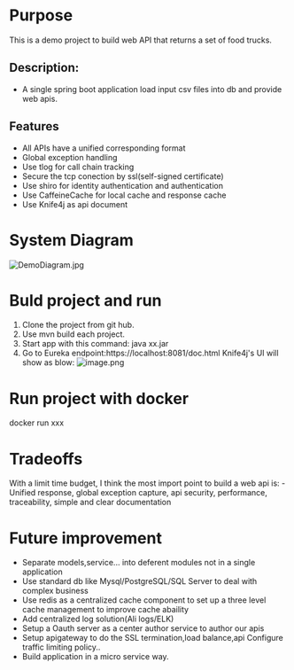 # Purpose
This is a demo project to build web API that returns a set of food trucks.
## Description:
- A single spring boot application load input csv files into db and provide web apis.
## Features
- All APIs have a unified corresponding format
- Global exception handling
- Use tlog for call chain tracking
- Secure the tcp conection by ssl(self-signed certificate)
- Use shiro for identity authentication and authentication
- Use CaffeineCache for local cache and response cache
- Use Knife4j as api document
# System Diagram
![DemoDiagram.jpg](https://leowebsite.blob.core.windows.net/images/DemoDiagram.jpg)

# Buld project and run
1. Clone the project from git hub.
2. Use mvn build each project.
3. Start app with this command: java xx.jar
4. Go to Eureka endpoint:https://localhost:8081/doc.html Knife4j's UI will show as blow:
![image.png](https://leowebsite.blob.core.windows.net/images/eureka.png)
# Run project with docker
docker run xxx
# Tradeoffs
With a limit time budget, I think the most import point to build a web api is:
-Unified response, global exception capture, api security, performance, traceability, simple and clear documentation
# Future improvement
- Separate models,service... into deferent modules not in a single application
- Use standard db like Mysql/PostgreSQL/SQL Server to deal with complex business
- Use redis as a centralized cache component to set up a three level cache management to improve cache abaility
- Add centralized log solution(Ali logs/ELK)
- Setup a Oauth server as a center author service to author our apis
- Setup apigateway to do the SSL termination,load balance,api Configure traffic limiting policy..
- Build application in a micro service way.

